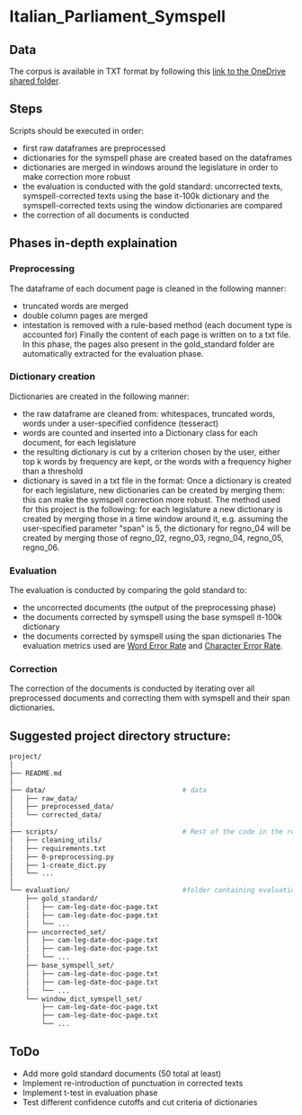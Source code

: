# Italian_Parliament_Symspell

## Data

The corpus is available in TXT format by following this [link to the OneDrive shared folder](https://fbk-my.sharepoint.com/:f:/g/personal/aprosio_fbk_eu/Ev5-RQdKAPZGq3C82r9P7Z8B7DANV-EY59TceMMW0AMFiQ).

## Steps
Scripts should be executed in order:
- first raw dataframes are preprocessed
- dictionaries for the symspell phase are created based on the dataframes
- dictionaries are merged in windows around the legislature in order to make correction more robust
- the evaluation is conducted with the gold standard: uncorrected texts, symspell-corrected texts using the base it-100k dictionary and the symspell-corrected texts using the window dictionaries are compared
- the correction of all documents is conducted
## Phases in-depth explaination
### Preprocessing
The dataframe of each document page is cleaned in the following manner:
- truncated words are merged
- double column pages are merged
- intestation is removed with a rule-based method (each document type is accounted for)
Finally the content of each page is written on to a txt file.
In this phase, the pages also present in the gold_standard folder are automatically extracted for the evaluation phase. 
### Dictionary creation
Dictionaries are created in the following manner:
- the raw dataframe are cleaned from: whitespaces, truncated words, words under a user-specified confidence (tesseract)
- words are counted and inserted into a Dictionary class for each document, for each legislature
- the resulting dictionary is cut by a criterion chosen by the user, either top k words by frequency are kept, or the words with a frequency higher than a threshold
- dictionary is saved in a txt file in the format: <word> <frequency>
Once a dictionary is created for each legislature, new dictionaries can be created by merging them: this can make the symspell correction more robust.
The method used for this project is the following: for each legislature a new dictionary is created by merging those in a time window around it, e.g. assuming the user-specified parameter "span" is 5, the dictionary for regno_04 will be created by merging those of regno_02, regno_03, regno_04, regno_05, regno_06.
### Evaluation
The evaluation is conducted by comparing the gold standard to:
- the uncorrected documents (the output of the preprocessing phase)
- the documents corrected by symspell using the base symspell it-100k dictionary
- the documents corrected by symspell using the span dictionaries
The evaluation metrics used are [Word Error Rate](https://en.wikipedia.org/wiki/Word_error_rate) and [Character Error Rate](https://torchmetrics.readthedocs.io/en/stable/text/char_error_rate.html).
### Correction
The correction of the documents is conducted by iterating over all preprocessed documents and correcting them with symspell and their span dictionaries.
## Suggested project directory structure:
```bash
project/
│
├── README.md
│
├── data/                                  # data
│   ├── raw_data/ 
│   ├── preprocessed_data/ 
│   └── corrected_data/   
│
├── scripts/                               # Rest of the code in the repo
│   ├── cleaning_utils/
│   ├── requirements.txt
│   ├── 0-preprocessing.py   
│   ├── 1-create_dict.py   
│   └── ...         
│   
└── evaluation/                            #folder containing evaluation sets
    ├── gold_standard/
    │   ├── cam-leg-date-doc-page.txt
    │   ├── cam-leg-date-doc-page.txt   
    │   └── ...
    ├── uncorrected_set/
    │   ├── cam-leg-date-doc-page.txt   
    │   ├── cam-leg-date-doc-page.txt  
    │   └── ...
    ├── base_symspell_set/
    │   ├── cam-leg-date-doc-page.txt
    │   ├── cam-leg-date-doc-page.txt
    │   └── ...
    └── window_dict_symspell_set/
        ├── cam-leg-date-doc-page.txt  
        ├── cam-leg-date-doc-page.txt 
        └── ...
```
## ToDo
- Add more gold standard documents (50 total at least)
- Implement re-introduction of punctuation in corrected texts
- Implement t-test in evaluation phase
- Test different confidence cutoffs and cut criteria of dictionaries
